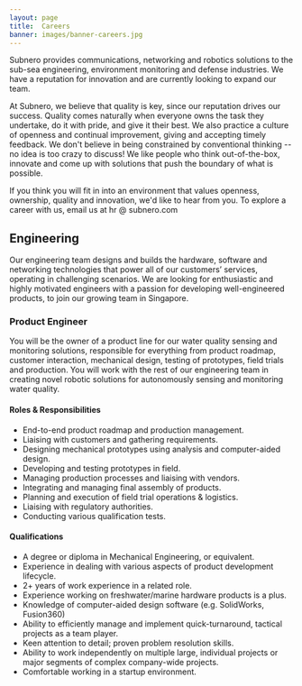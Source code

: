 ```yaml
---
layout: page
title:  Careers
banner: images/banner-careers.jpg
---
```


Subnero provides communications, networking and robotics solutions to the sub-sea engineering, environment monitoring and defense industries. We have a reputation for innovation and are currently looking to expand our team.

At Subnero, we believe that quality is key, since our reputation drives our success. Quality comes naturally when everyone owns the task they undertake, do it with pride, and give it their best. We also practice a culture of openness and continual improvement, giving and accepting timely feedback. We don't believe in being constrained by conventional thinking -- no idea is too crazy to discuss! We like people who think out-of-the-box, innovate and come up with solutions that push the boundary of what is possible.

If you think you will fit in into an environment that values openness, ownership, quality and innovation, we'd like to hear from you. To explore a career with us, email us at hr @ subnero.com

## Engineering

Our engineering team designs and builds the hardware, software and networking technologies that power all of our customers’ services, operating in challenging scenarios. We are looking for enthusiastic and highly motivated engineers with a passion for developing well-engineered products, to join our growing team in Singapore.

### Product Engineer

You will be the owner of a product line for our water quality sensing and monitoring solutions, responsible for everything from product roadmap, customer interaction, mechanical design, testing of prototypes, field trials and production. You will work with the rest of our engineering team in creating novel robotic solutions for autonomously sensing and monitoring water quality.

#### Roles & Responsibilities

- End-to-end product roadmap and production management.
- Liaising with customers and gathering requirements.
- Designing mechanical prototypes using analysis and computer-aided design.
- Developing and testing prototypes in field.
- Managing production processes and liaising with vendors.
- Integrating and managing final assembly of products.
- Planning and execution of field trial operations & logistics.
- Liaising with regulatory authorities.
- Conducting various qualification tests.

#### Qualifications

- A degree or diploma in Mechanical Engineering, or equivalent.
- Experience in dealing with various aspects of product development lifecycle.
- 2+ years of work experience in a related role.
- Experience working on freshwater/marine hardware products is a plus.
- Knowledge of computer-aided design software (e.g. SolidWorks, Fusion360)
- Ability to efficiently manage and implement quick-turnaround, tactical projects as a team player.
- Keen attention to detail; proven problem resolution skills.
- Ability to work independently on multiple large, individual projects or major segments of complex company-wide projects.
- Comfortable working in a startup environment.
